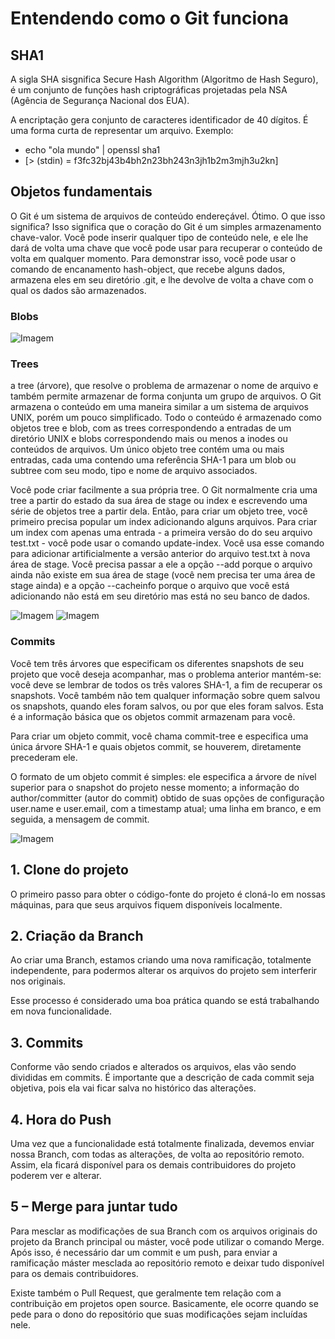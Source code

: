 # Entendendo como o Git funciona

## SHA1

A sigla SHA sisgnifica Secure Hash Algorithm (Algoritmo de Hash Seguro), é um conjunto de funções hash criptográficas projetadas pela NSA (Agência de Segurança Nacional dos EUA).

A encriptação gera conjunto de caracteres identificador de 40 dígitos. É uma forma curta de representar um arquivo.
Exemplo:
* echo "ola mundo" | openssl sha1
* [> (stdin) = f3fc32bj43b4bh2n23bh243n3jh1b2m3mjh3u2kn]

## Objetos fundamentais

O Git é um sistema de arquivos de conteúdo endereçável. Ótimo. O que isso significa? Isso significa que o coração do Git é um simples armazenamento chave-valor. Você pode inserir qualquer tipo de conteúdo nele, e ele lhe dará de volta uma chave que você pode usar para recuperar o conteúdo de volta em qualquer momento. Para demonstrar isso, você pode usar o comando de encanamento hash-object, que recebe alguns dados, armazena eles em seu diretório .git, e lhe devolve de volta a chave com o qual os dados são armazenados.

### Blobs

![Imagem](image.png)

### Trees

a tree (árvore), que resolve o problema de armazenar o nome de arquivo e também permite armazenar de forma conjunta um grupo de arquivos. O Git armazena o conteúdo em uma maneira similar a um sistema de arquivos UNIX, porém um pouco simplificado. Todo o conteúdo é armazenado como objetos tree e blob, com as trees correspondendo a entradas de um diretório UNIX e blobs correspondendo mais ou menos a inodes ou conteúdos de arquivos. Um único objeto tree contém uma ou mais entradas, cada uma contendo uma referência SHA-1 para um blob ou subtree com seu modo, tipo e nome de arquivo associados. 

Você pode criar facilmente a sua própria tree. O Git normalmente cria uma tree a partir do estado da sua área de stage ou index e escrevendo uma série de objetos tree a partir dela. Então, para criar um objeto tree, você primeiro precisa popular um index adicionando alguns arquivos. Para criar um index com apenas uma entrada - a primeira versão do do seu arquivo test.txt - você pode usar o comando update-index. Você usa esse comando para adicionar artificialmente a versão anterior do arquivo test.txt à nova área de stage. Você precisa passar a ele a opção --add porque o arquivo ainda não existe em sua área de stage (você nem precisa ter uma área de stage ainda) e a opção --cacheinfo porque o arquivo que você está adicionando não está em seu diretório mas está no seu banco de dados.

![Imagem](http://git-scm.com/figures/18333fig0901-tn.png)
![Imagem](http://git-scm.com/figures/18333fig0902-tn.png)

### Commits

Você tem três árvores que especificam os diferentes snapshots de seu projeto que você deseja acompanhar, mas o problema anterior mantém-se: você deve se lembrar de todos os três valores SHA-1, a fim de recuperar os snapshots. Você também não tem qualquer informação sobre quem salvou os snapshots, quando eles foram salvos, ou por que eles foram salvos. Esta é a informação básica que os objetos commit armazenam para você.

Para criar um objeto commit, você chama commit-tree e especifica uma única árvore SHA-1 e quais objetos commit, se houverem, diretamente precederam ele.

O formato de um objeto commit é simples: ele especifica a árvore de nível superior para o snapshot do projeto nesse momento; a informação do author/committer (autor do commit) obtido de suas opções de configuração user.name e user.email, com a timestamp atual; uma linha em branco, e em seguida, a mensagem de commit.

![Imagem](http://git-scm.com/figures/18333fig0903-tn.png)

## 1. Clone do projeto
O primeiro passo para obter o código-fonte do projeto é cloná-lo em nossas máquinas, para que seus arquivos fiquem disponíveis localmente.

## 2. Criação da Branch
Ao criar uma Branch, estamos criando uma nova ramificação, totalmente independente, para podermos alterar os arquivos do projeto sem interferir nos originais.

Esse processo é considerado uma boa prática quando se está trabalhando em nova funcionalidade.

## 3. Commits
Conforme vão sendo criados e alterados os arquivos, elas vão sendo divididas em commits. É importante que a descrição de cada commit seja objetiva, pois ela vai ficar salva no histórico das alterações.

## 4. Hora do Push
Uma vez que a funcionalidade está totalmente finalizada, devemos enviar nossa Branch, com todas as alterações, de volta ao repositório remoto. Assim, ela ficará disponível para os demais contribuidores do projeto poderem ver e alterar.

## 5 – Merge para juntar tudo
Para mesclar as modificações de sua Branch com os arquivos originais do projeto da Branch principal ou máster, você pode utilizar o comando Merge. Após isso, é necessário dar um commit e um push, para enviar a ramificação máster mesclada ao repositório remoto e deixar tudo disponível para os demais contribuidores.

Existe também o Pull Request, que geralmente tem relação com a contribuição em projetos open source. Basicamente, ele ocorre quando se pede para o dono do repositório que suas modificações sejam incluídas nele.
